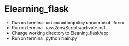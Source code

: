# Elearning_flask
- Run on terminal: set executionpolicy unrestricted -force
- Run on terminal ./ass2env/Scripts/activate.ps1
- Change working directory to Eleaning_flask/app
- Run on terminal: python main.py
